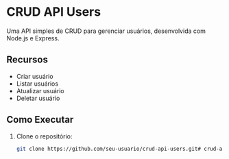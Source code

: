 # CRUD API Users

Uma API simples de CRUD para gerenciar usuários, desenvolvida com Node.js e Express.

## Recursos
- Criar usuário
- Listar usuários
- Atualizar usuário
- Deletar usuário

## Como Executar
1. Clone o repositório:
   ```bash
   git clone https://github.com/seu-usuario/crud-api-users.git# crud-api-users
